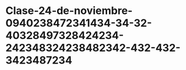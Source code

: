 # Clase-24-de-noviembre-0940238472341434-34-32-40328497328424234-242348324238482342-432-432-3423487234